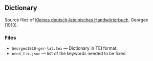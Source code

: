 ## Dictionary

Source files of [Kleines deutsch-lateinisches Handwörterbuch](https://latin-dict.github.io/dictionaries/Georges1910.html), Georges (1910).


### Files

* `Georges1910-ger-lat.tei` — Dictionary in TEI format.
* `need_fix.json` — list of the keywords needed to be fixed
